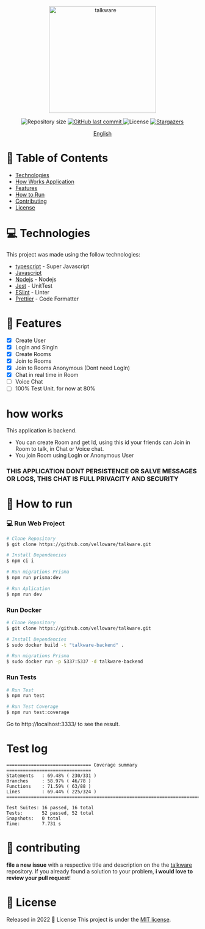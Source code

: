<p align="center">
   <img src="https://avatars.githubusercontent.com/u/105833248?s=400&u=23db20e40ccd72d71fa4e22600335d2c8518a8b1&v=4" alt="talkware" width="280"/>
</p>

<p align="center">	
  <img alt="Repository size" src="https://img.shields.io/github/repo-size/velloware/talkware?color=774DD6">

  <a href="https://github.com/velloware/talkware/commits">
    <img alt="GitHub last commit" src="https://img.shields.io/github/last-commit/velloware/talkware?color=774DD6">
  </a> 
  <img alt="License" src="https://img.shields.io/badge/license-MIT-8257E5">
  <a href="https://github.com/velloware/talkware/stargazers">
    <img alt="Stargazers" src="https://img.shields.io/github/stars/velloware/talkware?color=8257E5&logo=github">
  </a>
</p>

<p align="center">
    <a href="README.md">English</a>
 </p>

# :pushpin: Table of Contents

- [Technologies](#computer-technologies)
- [How Works Application](#how-works)
- [Features](#rocket-features)
- [How to Run](#construction_worker-how-to-run)
- [Contributing](#tada-contributing)
- [License](#closed_book-license)

# :computer: Technologies

This project was made using the follow technologies:

- [typescript](https://www.typescriptlang.org/) - Super Javascript
- [Javascript](https://www.typescriptlang.org/)
- [Nodejs](http://nodejs.org/) - Nodejs
- [Jest](https://jestjs.io/) - UnitTest
- [ESlint](https://eslint.org/) - Linter
- [Prettier](https://prettier.io/) - Code Formatter

# :rocket: Features

- [x] Create User
- [x] LogIn and SingIn
- [x] Create Rooms
- [x] Join to Rooms
- [x] Join to Rooms Anonymous (Dont need LogIn)
- [x] Chat in real time in Room
- [ ] Voice Chat
- [ ] 100% Test Unit. for now at 80%

# how works

This application is backend.

- You can create Room and get Id, using this id your friends can Join in Room to talk, in Chat or Voice chat.
- You join Room using LogIn or Anonymous User

### THIS APPLICATION DONT PERSISTENCE OR SALVE MESSAGES OR LOGS, THIS CHAT IS FULL PRIVACITY AND SECURITY

# :construction_worker: How to run

### 💻 Run Web Project

```bash
# Clone Repository
$ git clone https://github.com/velloware/talkware.git

# Install Dependencies
$ npm ci i

# Run migrations Prisma
$ npm run prisma:dev

# Run Aplication
$ npm run dev
```

### Run Docker

```bash
# Clone Repository
$ git clone https://github.com/velloware/talkware.git

# Install Dependencies
$ sudo docker build -t "talkware-backend" .

# Run migrations Prisma
$ sudo docker run -p 5337:5337 -d talkware-backend
```

### Run Tests

```bash
# Run Test
$ npm run test

# Run Test Coverage
$ npm run test:coverage

```

Go to http://localhost:3333/ to see the result.

# Test log

```
=============================== Coverage summary ===============================
Statements   : 69.48% ( 230/331 )
Branches     : 58.97% ( 46/78 )
Functions    : 71.59% ( 63/88 )
Lines        : 69.44% ( 225/324 )
================================================================================

Test Suites: 16 passed, 16 total
Tests:       52 passed, 52 total
Snapshots:   0 total
Time:        7.731 s
```

# :tada: contributing

**file a new issue** with a respective title and description on the the [talkware](https://github.com/velloware/talkware/issues) repository. If you already found a solution to your problem, **i would love to review your pull request**!

# :closed_book: License

Released in 2022 :closed_book: License
This project is under the [MIT license](./LICENSE).
